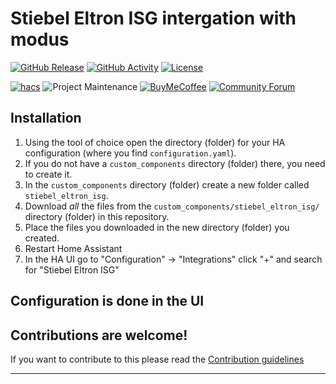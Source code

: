 # Stiebel Eltron ISG intergation with modus

[![GitHub Release][releases-shield]][releases]
[![GitHub Activity][commits-shield]][commits]
[![License][license-shield]](LICENSE)

[![hacs][hacsbadge]][hacs]
![Project Maintenance][maintenance-shield]
[![BuyMeCoffee][buymecoffeebadge]][buymecoffee]
[![Community Forum][forum-shield]][forum]


## Installation

1. Using the tool of choice open the directory (folder) for your HA configuration (where you find `configuration.yaml`).
2. If you do not have a `custom_components` directory (folder) there, you need to create it.
3. In the `custom_components` directory (folder) create a new folder called `stiebel_eltron_isg`.
4. Download _all_ the files from the `custom_components/stiebel_eltron_isg/` directory (folder) in this repository.
5. Place the files you downloaded in the new directory (folder) you created.
6. Restart Home Assistant
7. In the HA UI go to "Configuration" -> "Integrations" click "+" and search for "Stiebel Eltron ISG"



## Configuration is done in the UI

<!---->

## Contributions are welcome!

If you want to contribute to this please read the [Contribution guidelines](CONTRIBUTING.md)

***

[stiebel_eltron_isg]: https://github.com/pail23/stiebel_eltron_isg
[buymecoffee]: https://www.buymeacoffee.com/pail23
[buymecoffeebadge]: https://img.shields.io/badge/buy%20me%20a%20coffee-donate-yellow.svg?style=for-the-badge
[commits-shield]: https://img.shields.io/github/commit-activity/y/pail23/stiebel_eltron_isg_component
[commits]: https://github.com/pail23/stiebel_eltron_isg/commits/master
[hacs]: https://github.com/hacs
[hacsbadge]: https://img.shields.io/badge/HACS-Custom-orange
[forum-shield]: https://img.shields.io/badge/community-forum-brightgreen
[forum]: https://community.home-assistant.io/
[license-shield]: https://img.shields.io/github/license/pail23/stiebel_eltron_isg_component
[maintenance-shield]: https://img.shields.io/badge/maintainer-Paul%20Frank-green
[releases-shield]: https://img.shields.io/github/v/release/pail23/stiebel_eltron_isg_component
[releases]: https://github.com/pail23/stiebel_eltron_isg/releases
